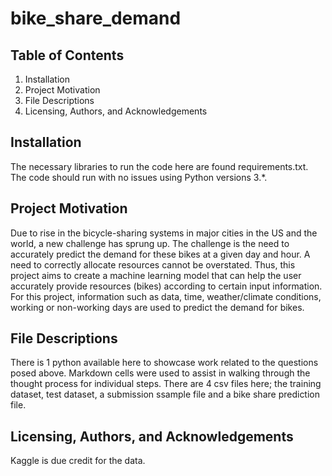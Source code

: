 # bike_share_demand
## Table of Contents
  1. Installation
  2. Project Motivation
  3. File Descriptions
  4. Licensing, Authors, and Acknowledgements

## Installation
The necessary libraries to run the code here are found requirements.txt. The code should run with no issues using Python versions 3.*.

## Project Motivation
Due to rise in the bicycle-sharing systems in major cities in the US and the world, a new challenge has sprung up. The challenge is the need to accurately predict the demand for these bikes at a given day and hour. A need to correctly allocate resources cannot be overstated. Thus, this project aims to create a machine learning model that can help the user accurately provide resources (bikes) according to certain input information. For this project, information such as data, time, weather/climate conditions, working or non-working days are used to predict the demand for bikes. 

## File Descriptions
There is 1 python available here to showcase work related to the questions posed above. Markdown cells were used to assist in walking through the thought process for individual steps. There are 4 csv files here; the training dataset, test dataset, a submission ssample file and a bike share prediction file.

## Licensing, Authors, and Acknowledgements
Kaggle is due credit for the data.
